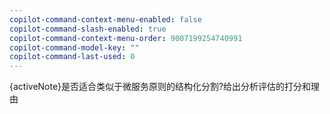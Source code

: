 ```yaml
---
copilot-command-context-menu-enabled: false
copilot-command-slash-enabled: true
copilot-command-context-menu-order: 9007199254740991
copilot-command-model-key: ""
copilot-command-last-used: 0
---
```

{activeNote}是否适合类似于微服务原则的结构化分割?给出分析评估的打分和理由
